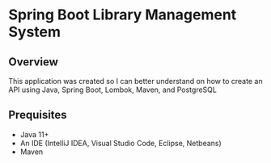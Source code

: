 # Spring Boot Library Management System

## Overview
This application was created so I can better understand on how to create an API using Java, Spring Boot, Lombok, Maven, and PostgreSQL

## Prequisites
* Java 11+
* An IDE (IntelliJ IDEA, Visual Studio Code, Eclipse, Netbeans)
* Maven
